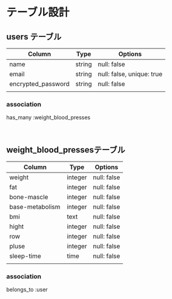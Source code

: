 # テーブル設計

## users テーブル

|Column             |Type     |Options                    |
|--------------------|--------|-------------------------- |
| name               | string | null: false               |
| email              | string | null: false, unique: true |
| encrypted_password | string | null: false               |
|                                                         |

### association

has_many :weight_blood_presses

<br>

## weight_blood_pressesテーブル

| Column          | Type       | Options                        |
| --------------- | ---------- | ------------------------------ |
| weight          | integer    | null: false                    |
| fat             | integer    | null: false
| bone-mascle     | integer    | null: false                    |
| base-metabolism | integer    | null: false                    |
| bmi             | text       | null: false                    |
| hight    　　　  | integer    | null: false                    |
| row        　　　| integer    | null: false                    |
| pluse     　　　 | integer    | null: false                    |
| sleep-time 　　　| time       | null: false                    |
|                                                               |

### association

belongs_to :user
